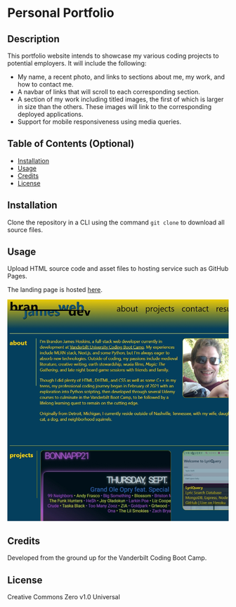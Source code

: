 # Personal Portfolio

## Description

This portfolio website intends to showcase my various coding projects to potential employers. It will include the following:

- My name, a recent photo, and links to sections about me, my work, and how to contact me.
- A navbar of links that will scroll to each corresponding section.
- A section of my work including titled images, the first of which is larger in size than the others. These images will link to the corresponding deployed applications.
- Support for mobile responsiveness using media queries.

## Table of Contents (Optional)

- [Installation](#installation)
- [Usage](#usage)
- [Credits](#credits)
- [License](#license)

## Installation

Clone the repository in a CLI using the command `git clone` to download all source files.

## Usage

Upload HTML source code and asset files to hosting service such as GitHub Pages.

The landing page is hosted [here](https://branjames117.github.io/brans-portfolio/).

![Screenshot](./assets/images/screenshot.jpg)

## Credits

Developed from the ground up for the Vanderbilt Coding Boot Camp.

## License

Creative Commons Zero v1.0 Universal
